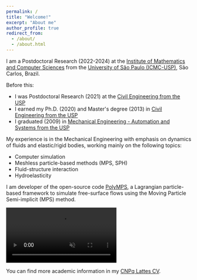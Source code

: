 ```yaml
---
permalink: /
title: "Welcome!"
excerpt: "About me"
author_profile: true
redirect_from: 
  - /about/
  - /about.html
---
```


I am a Postdoctoral Research (2022-2024) at the <a href="https://www.icmc.usp.br/en" target="_blank">Institute of Mathematics and Computer Sciences</a> from the [University of São Paulo (ICMC-USP)](http://www.saocarlos.usp.br/welcome-to-usp-sao-carlos), São Carlos, Brazil. 

Before this:

* I was Postdoctoral Research (2021) at the <a href="http://ppgec.poli.usp.br/en" target="_blank">Civil Engineering from the USP</a>
* I earned my Ph.D. (2020) and Master's degree (2013) in <a href="http://ppgec.poli.usp.br/en" target="_blank">Civil Engineering from the USP</a>
* I graduated (2009) in <a href="http://www.pmr.poli.usp.br" target="_blank">Mechanical Engineering - Automation and Systems from the USP</a>

My experience is in the Mechanical Engineering with emphasis on dynamics of fluids and elastic/rigid bodies, working mainly on the following topics: 

* Computer simulation
* Meshless particle-based methods (MPS, SPH)
* Fluid-structure interaction
* Hydroelasticity

I am developer of the open-source code <a href="https://github.com/rubensamarojr/polymps" target="_blank">PolyMPS</a>, a Lagrangian particle-based framework to simulate free-surface flows using the Moving Particle Semi-implicit (MPS) method.

<video src="https://user-images.githubusercontent.com/20632175/182661348-2c7ec66c-f9c3-4e97-bbe5-382a4942ca4e.mp4" playsinline autoplay muted loop controls="controls" style="max-width: 700px;">
</video>


You can find more academic information in my <a href="http://lattes.cnpq.br/5261068221495559" target="_blank">CNPq Lattes CV</a>.